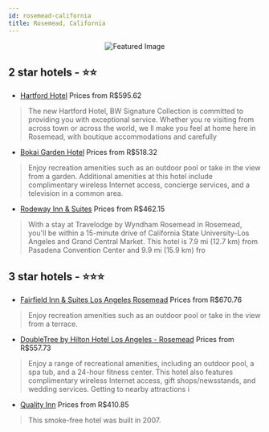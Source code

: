 ```yaml
---
id: rosemead-california
title: Rosemead, California
---
```


<center><img src="https://i.travelapi.com/hotels/19000000/18760000/18760000/18759949/51013e5e_z.jpg" alt="Featured Image" /></center>


##  2 star hotels - ⭐️⭐️

-    [Hartford Hotel](https://us.hurb.com/hotels/rosemead/hartford-hotel-JNP-JP02812Y?cmp=18055) Prices from R$595.62
   > The new Hartford Hotel, BW Signature Collection is committed to providing you with exceptional service. Whether you re visiting from across town or across the world, we ll make you feel at home here in Rosemead, with boutique accommodations and carefully 
-    [Bokai Garden Hotel](https://us.hurb.com/hotels/rosemead/bokai-garden-hotel-JNP-JP834601?cmp=18055) Prices from R$518.32
   > Enjoy recreation amenities such as an outdoor pool or take in the view from a garden. Additional amenities at this hotel include complimentary wireless Internet access, concierge services, and a television in a common area.
-    [Rodeway Inn & Suites](https://us.hurb.com/hotels/rosemead/rodeway-inn-suites-JNP-JP988345?cmp=18055) Prices from R$462.15
   > With a stay at Travelodge by Wyndham Rosemead in Rosemead, you'll be within a 15-minute drive of California State University-Los Angeles and Grand Central Market. This hotel is 7.9 mi (12.7 km) from Pasadena Convention Center and 9.9 mi (15.9 km) fro

##  3 star hotels - ⭐️⭐️⭐️

-    [Fairfield Inn & Suites Los Angeles Rosemead](https://us.hurb.com/hotels/rosemead/fairfield-inn-suites-los-angeles-rosemead-JNP-JP733622?cmp=18055) Prices from R$670.76
   > Enjoy recreation amenities such as an outdoor pool or take in the view from a terrace.
-    [DoubleTree by Hilton Hotel Los Angeles - Rosemead](https://us.hurb.com/hotels/rosemead/doubletree-by-hilton-hotel-los-angeles-rosemead-JNP-JP153696?cmp=18055) Prices from R$557.73
   > Enjoy a range of recreational amenities, including an outdoor pool, a spa tub, and a 24-hour fitness center. This hotel also features complimentary wireless Internet access, gift shops/newsstands, and wedding services. Getting to nearby attractions i
-    [Quality Inn](https://us.hurb.com/hotels/rosemead/quality-inn-JNP-JP566068?cmp=18055) Prices from R$410.85
   > This smoke-free hotel was built in 2007.
